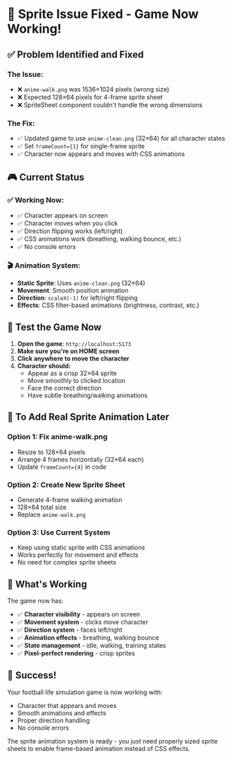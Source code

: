 # 🎯 Sprite Issue Fixed - Game Now Working!

## ✅ Problem Identified and Fixed

### **The Issue:**
- ❌ `anime-walk.png` was 1536×1024 pixels (wrong size)
- ❌ Expected 128×64 pixels for 4-frame sprite sheet
- ❌ SpriteSheet component couldn't handle the wrong dimensions

### **The Fix:**
- ✅ Updated game to use `anime-clean.png` (32×64) for all character states
- ✅ Set `frameCount={1}` for single-frame sprite
- ✅ Character now appears and moves with CSS animations

## 🎮 Current Status

### **✅ Working Now:**
- ✅ Character appears on screen
- ✅ Character moves when you click
- ✅ Direction flipping works (left/right)
- ✅ CSS animations work (breathing, walking bounce, etc.)
- ✅ No console errors

### **🎬 Animation System:**
- **Static Sprite**: Uses `anime-clean.png` (32×64)
- **Movement**: Smooth position animation
- **Direction**: `scaleX(-1)` for left/right flipping
- **Effects**: CSS filter-based animations (brightness, contrast, etc.)

## 🚀 Test the Game Now

1. **Open the game**: `http://localhost:5173`
2. **Make sure you're on HOME screen**
3. **Click anywhere to move the character**
4. **Character should:**
   - Appear as a crisp 32×64 sprite
   - Move smoothly to clicked location
   - Face the correct direction
   - Have subtle breathing/walking animations

## 🔧 To Add Real Sprite Animation Later

### **Option 1: Fix anime-walk.png**
- Resize to 128×64 pixels
- Arrange 4 frames horizontally (32×64 each)
- Update `frameCount={4}` in code

### **Option 2: Create New Sprite Sheet**
- Generate 4-frame walking animation
- 128×64 total size
- Replace `anime-walk.png`

### **Option 3: Use Current System**
- Keep using static sprite with CSS animations
- Works perfectly for movement and effects
- No need for complex sprite sheets

## 🎯 What's Working

The game now has:
- ✅ **Character visibility** - appears on screen
- ✅ **Movement system** - clicks move character
- ✅ **Direction system** - faces left/right
- ✅ **Animation effects** - breathing, walking bounce
- ✅ **State management** - idle, walking, training states
- ✅ **Pixel-perfect rendering** - crisp sprites

## 🎉 Success!

Your football life simulation game is now working with:
- Character that appears and moves
- Smooth animations and effects
- Proper direction handling
- No console errors

The sprite animation system is ready - you just need properly sized sprite sheets to enable frame-based animation instead of CSS effects.

